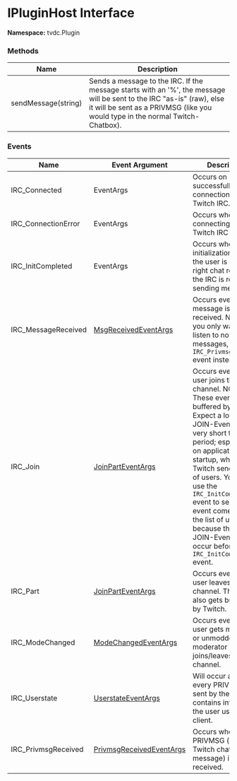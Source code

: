 # IPluginHost Interface

**Namespace:** tvdc.Plugin

### Methods
Name|Description
----|-----------
sendMessage(string)|Sends a message to the IRC. If the message starts with an '%', the message will be sent to the IRC "as-is" (raw), else it will be sent as a PRIVMSG (like you would type in the normal Twitch-Chatbox).

### Events
Name|Event Argument|Description
----|--------------|-----------
IRC_Connected|EventArgs|Occurs on successfull connection to the Twitch IRC.
IRC_ConnectionError|EventArgs|Occurs when connecting to the Twitch IRC failed.
IRC_InitCompleted|EventArgs|Occurs when initialization is done, the user is in the right chat room and the IRC is ready for sending messages.
IRC_MessageReceived|[MsgReceivedEventArgs](MsgReceivedEventArgs.md)|Occurs every time a message is received. NOTICE: If you only want to listen to normal chat messages, use the `IRC_PrivmsgReceived` event instead.
IRC_Join|[JoinPartEventArgs](JoinPartEventArgs.md)|Occurs every time a user joins the channel. NOTICE: These events get buffered by Twitch. Expect a lot of JOIN-Events in a very short time period; especially on application startup, when Twitch sends the list of users. You can use the `IRC_InitCompleted` event to see, if a join event comes from the list of users, because then those JOIN-Events will occur before the `IRC_InitCompleted` event.
IRC_Part|[JoinPartEventArgs](JoinPartEventArgs.md)|Occurs every time a user leaves the channel. This event also gets buffered by Twitch.
IRC_ModeChanged|[ModeChangedEventArgs](ModeChangedEventArgs.md)|Occurs every time a user gets modded or unmodded, or if a moderator joins/leaves the channel.
IRC_Userstate|[UserstateEventArgs](UserstateEventArgs.md)|Will occur after every PRIVMSG sent by the client. It contains info about the user using the client.
IRC_PrivmsgReceived|[PrivmsgReceivedEventArgs](PrivmsgReceivedEventArgs.md)|Occurs when a PRIVMSG (a normal Twitch chat message) is received.
